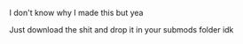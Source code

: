 I don't know why I made this but yea 

Just download the shit and drop it in your submods folder idk

